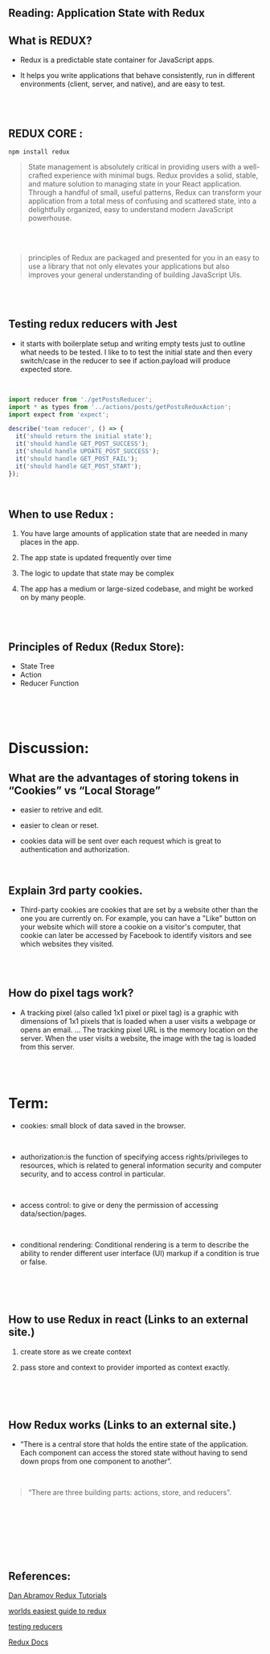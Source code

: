 ## Reading: Application State with Redux


## What is REDUX?

- Redux is a predictable state container for JavaScript apps.

- It helps you write applications that behave consistently, run in different environments (client, server, and native), and are easy to test.

<br/>
<br/>

## REDUX CORE :

`npm install redux`
<br/>


> State management is absolutely critical in providing users with a well-crafted experience with minimal bugs. Redux provides a solid, stable, and mature solution to managing state in your React application. Through a handful of small, useful patterns, Redux can transform your application from a total mess of confusing and scattered state, into a delightfully organized, easy to understand modern JavaScript powerhouse.

<br/>
<br/>

> principles of Redux are packaged and presented for you in an easy to use a library that not only elevates your applications but also improves your general understanding of building JavaScript UIs.

<br/>
<br/>


## Testing redux reducers with Jest

- it starts with boilerplate setup and writing empty tests just to outline what needs to be tested. I like to to test the initial state and then every switch/case in the reducer to see if action.payload will produce expected store.

<br/>

```js
import reducer from './getPostsReducer';
import * as types from '../actions/posts/getPostsReduxAction';
import expect from 'expect';

describe('team reducer', () => {
  it('should return the initial state');
  it('should handle GET_POST_SUCCESS');
  it('should handle UPDATE_POST_SUCCESS');
  it('should handle GET_POST_FAIL');
  it('should handle GET_POST_START');
});
```
<br/>


## When to use Redux :
1. You have large amounts of application state that are needed in many places in the app.

2. The app state is updated frequently over time

3. The logic to update that state may be complex

4. The app has a medium or large-sized codebase, and might be worked on by many people.
<br/>
<br/>


## Principles of Redux (Redux Store):

- State Tree
- Action
- Reducer Function

<br/>
<br/>
<br/>

# Discussion:
## What are the advantages of storing tokens in “Cookies” vs “Local Storage”
- easier to retrive and edit.

- easier to clean or reset.

- cookies data will be sent over each request which is great to authentication and authorization.

<br/>


## Explain 3rd party cookies.
- Third-party cookies are cookies that are set by a website other than the one you are currently on. For example, you can have a "Like" button on your website which will store a cookie on a visitor's computer, that cookie can later be accessed by Facebook to identify visitors and see which websites they visited.

<br/>
<br/>

## How do pixel tags work?
- A tracking pixel (also called 1x1 pixel or pixel tag) is a graphic with dimensions of 1x1 pixels that is loaded when a user visits a webpage or opens an email. ... The tracking pixel URL is the memory location on the server. When the user visits a website, the image with the tag is loaded from this server.

<br/>
<br/>



# Term:
- cookies: small block of data saved in the browser.
<br/>

- authorization:is the function of specifying access rights/privileges to resources, which is related to general information security and computer security, and to access control in particular.
<br/>


- access control: to give or deny the permission of accessing data/section/pages.

<br/>

- conditional rendering: Conditional rendering is a term to describe the ability to render different user interface (UI) markup if a condition is true or false.


<br/>
<br/>
<br/>


## How to use Redux in react (Links to an external site.)
1. create store as we create context

2. pass store and context to provider imported as context exactly.

<br/>
<br/>
<br/>

## How Redux works (Links to an external site.)
- “There is a central store that holds the entire state of the application. Each component can access the stored state without having to send down props from one component to another”.
<br/>


> “There are three building parts: actions, store, and reducers”.


<br/>
<br/>

<br/>
<br/>


<br/>
<br/>




## References: 

[Dan Abramov Redux Tutorials](https://egghead.io/courses/getting-started-with-redux)

[worlds easiest guide to redux](https://medium.freecodecamp.org/understanding-redux-the-worlds-easiest-guide-to-beginning-redux-c695f45546f6)

[testing reducers](https://medium.com/@netxm/testing-redux-reducers-with-jest-6653abbfe3e1)

[Redux Docs](https://redux.js.org/)